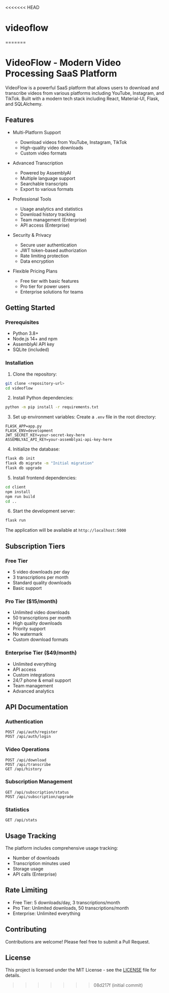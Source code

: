 <<<<<<< HEAD
# videoflow
=======
# VideoFlow - Modern Video Processing SaaS Platform

VideoFlow is a powerful SaaS platform that allows users to download and transcribe videos from various platforms including YouTube, Instagram, and TikTok. Built with a modern tech stack including React, Material-UI, Flask, and SQLAlchemy.

## Features

- Multi-Platform Support
  - Download videos from YouTube, Instagram, TikTok
  - High-quality video downloads
  - Custom video formats

- Advanced Transcription
  - Powered by AssemblyAI
  - Multiple language support
  - Searchable transcripts
  - Export to various formats

- Professional Tools
  - Usage analytics and statistics
  - Download history tracking
  - Team management (Enterprise)
  - API access (Enterprise)

- Security & Privacy
  - Secure user authentication
  - JWT token-based authorization
  - Rate limiting protection
  - Data encryption

- Flexible Pricing Plans
  - Free tier with basic features
  - Pro tier for power users
  - Enterprise solutions for teams

## Getting Started

### Prerequisites

- Python 3.8+
- Node.js 14+ and npm
- AssemblyAI API key
- SQLite (included)

### Installation

1. Clone the repository:
```bash
git clone <repository-url>
cd videoflow
```

2. Install Python dependencies:
```bash
python -m pip install -r requirements.txt
```

3. Set up environment variables:
Create a `.env` file in the root directory:
```env
FLASK_APP=app.py
FLASK_ENV=development
JWT_SECRET_KEY=your-secret-key-here
ASSEMBLYAI_API_KEY=your-assemblyai-api-key-here
```

4. Initialize the database:
```bash
flask db init
flask db migrate -m "Initial migration"
flask db upgrade
```

5. Install frontend dependencies:
```bash
cd client
npm install
npm run build
cd ..
```

6. Start the development server:
```bash
flask run
```

The application will be available at `http://localhost:5000`

## Subscription Tiers

### Free Tier
- 5 video downloads per day
- 3 transcriptions per month
- Standard quality downloads
- Basic support

### Pro Tier ($15/month)
- Unlimited video downloads
- 50 transcriptions per month
- High quality downloads
- Priority support
- No watermark
- Custom download formats

### Enterprise Tier ($49/month)
- Unlimited everything
- API access
- Custom integrations
- 24/7 phone & email support
- Team management
- Advanced analytics

## API Documentation

### Authentication
```http
POST /api/auth/register
POST /api/auth/login
```

### Video Operations
```http
POST /api/download
POST /api/transcribe
GET /api/history
```

### Subscription Management
```http
GET /api/subscription/status
POST /api/subscription/upgrade
```

### Statistics
```http
GET /api/stats
```

## Usage Tracking

The platform includes comprehensive usage tracking:
- Number of downloads
- Transcription minutes used
- Storage usage
- API calls (Enterprise)

## Rate Limiting

- Free Tier: 5 downloads/day, 3 transcriptions/month
- Pro Tier: Unlimited downloads, 50 transcriptions/month
- Enterprise: Unlimited everything

## Contributing

Contributions are welcome! Please feel free to submit a Pull Request.

## License

This project is licensed under the MIT License - see the [LICENSE](LICENSE) file for details.
>>>>>>> 08d217f (initial commit)
